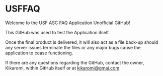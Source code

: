 # USFFAQ
Welcome to the USF ASC FAQ Application Unofficial GitHub!

This GitHub was used to test the Application itself.

Once the final product is delivered, it will also act as a file back-up should any server issues terminate the files or any major bugs cause the application to cease functioning. 

If there are any questions regarding the GitHub, contact the owner, Kikaromi, within GitHub itself or at kikaromi@gmai.com 
